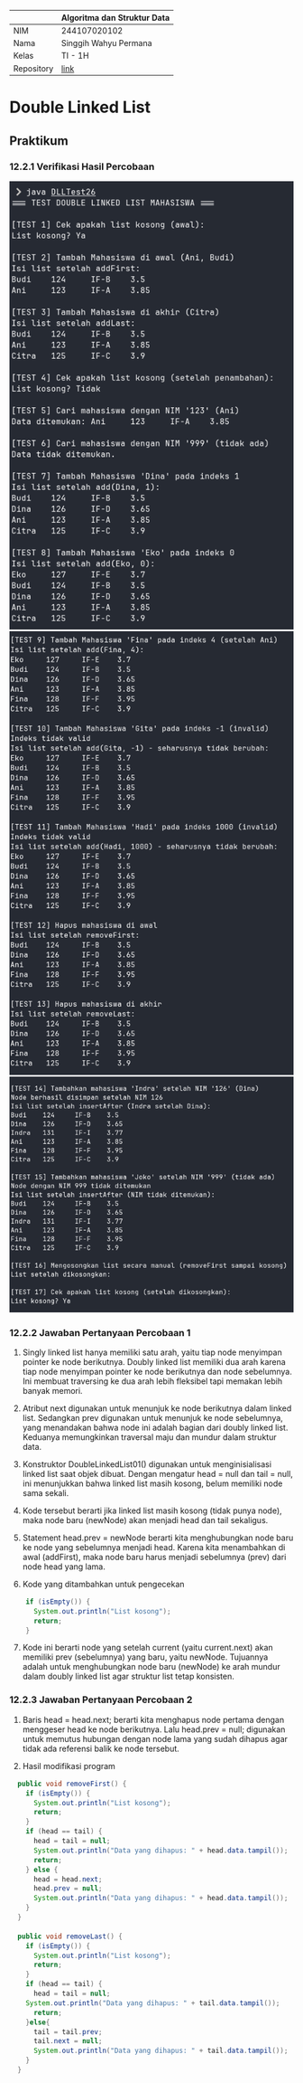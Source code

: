 |  | Algoritma dan Struktur Data |
|--|--|
| NIM |  244107020102|
| Nama |  Singgih Wahyu Permana |
| Kelas | TI - 1H |
| Repository | [link](https://github.com/eeswepe/AlgoDS) |

# Double Linked List

## Praktikum

### 12.2.1 Verifikasi Hasil Percobaan 

![percobaan1-1](./img/percobaan1-1.png)
![percobaan1-2](./img/percobaan1-2.png)
![percobaan1-3](./img/percobaan1-3.png)

### 12.2.2 Jawaban Pertanyaan Percobaan 1

1. Singly linked list hanya memiliki satu arah, yaitu tiap node menyimpan pointer ke node berikutnya.
Doubly linked list memiliki dua arah karena tiap node menyimpan pointer ke node berikutnya dan node sebelumnya. Ini membuat traversing ke dua arah lebih fleksibel tapi memakan lebih banyak memori.

2. Atribut next digunakan untuk menunjuk ke node berikutnya dalam linked list. Sedangkan prev digunakan untuk menunjuk ke node sebelumnya, yang menandakan bahwa node ini adalah bagian dari doubly linked list. Keduanya memungkinkan traversal maju dan mundur dalam struktur data.

3. Konstruktor DoubleLinkedList01() digunakan untuk menginisialisasi linked list saat objek dibuat. Dengan mengatur head = null dan tail = null, ini menunjukkan bahwa linked list masih kosong, belum memiliki node sama sekali.

4. Kode tersebut berarti jika linked list masih kosong (tidak punya node), maka node baru (newNode) akan menjadi head dan tail sekaligus.

5. Statement head.prev = newNode berarti kita menghubungkan node baru ke node yang sebelumnya menjadi head. Karena kita menambahkan di awal (addFirst), maka node baru harus menjadi sebelumnya (prev) dari node head yang lama.

6. Kode yang ditambahkan untuk pengecekan
```java
    if (isEmpty()) {
      System.out.println("List kosong");
      return;
    }
```

7. Kode ini berarti node yang setelah current (yaitu current.next) akan memiliki prev (sebelumnya) yang baru, yaitu newNode. Tujuannya adalah untuk menghubungkan node baru (newNode) ke arah mundur dalam doubly linked list agar struktur list tetap konsisten.

### 12.2.3 Jawaban Pertanyaan Percobaan 2

1. Baris head = head.next; berarti kita menghapus node pertama dengan menggeser head ke node berikutnya. Lalu head.prev = null; digunakan untuk memutus hubungan dengan node lama yang sudah dihapus agar tidak ada referensi balik ke node tersebut.

2. Hasil modifikasi program
```java
  public void removeFirst() {
    if (isEmpty()) {
      System.out.println("List kosong");
      return;
    }
    if (head == tail) {
      head = tail = null;
      System.out.println("Data yang dihapus: " + head.data.tampil());
      return;
    } else {
      head = head.next;
      head.prev = null;
      System.out.println("Data yang dihapus: " + head.data.tampil());
    }
  }

  public void removeLast() {
    if (isEmpty()) {
      System.out.println("List kosong");
      return;
    }
    if (head == tail) {
      head = tail = null;
    System.out.println("Data yang dihapus: " + tail.data.tampil());
      return;
    }else{
      tail = tail.prev;
      tail.next = null;
      System.out.println("Data yang dihapus: " + tail.data.tampil());
    }
  }
```


